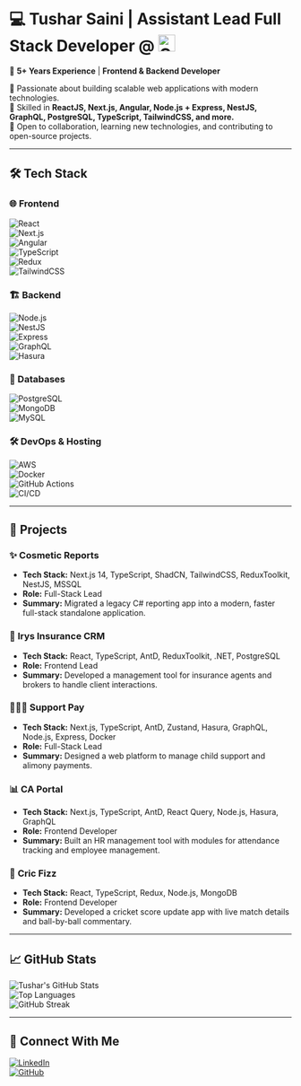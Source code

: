 # 💻 Tushar Saini | Assistant Lead Full Stack Developer @  <img src="https://cloudanalogy.com/wp-content/uploads/2020/07/cropped-cropped-CA_logo-120-x-80_80fa8a97375e87977bca0ff88f5c6e9a.png" alt="CloudAnalogy" height="30"/>

🚀 **5+ Years Experience** | **Frontend & Backend Developer**  

🔹 Passionate about building scalable web applications with modern technologies.  
🔹 Skilled in **ReactJS, Next.js, Angular, Node.js + Express, NestJS, GraphQL, PostgreSQL, TypeScript, TailwindCSS, and more.**  
🔹 Open to collaboration, learning new technologies, and contributing to open-source projects.  

---

## 🛠️ Tech Stack  

### 🌐 Frontend  
![React](https://img.shields.io/badge/React-20232A?style=for-the-badge&logo=react&logoColor=61DAFB)  
![Next.js](https://img.shields.io/badge/Next.js-000000?style=for-the-badge&logo=next.js&logoColor=white)  
![Angular](https://img.shields.io/badge/Angular-DD0031?style=for-the-badge&logo=angular&logoColor=white)  
![TypeScript](https://img.shields.io/badge/TypeScript-007ACC?style=for-the-badge&logo=typescript&logoColor=white)  
![Redux](https://img.shields.io/badge/Redux-764ABC?style=for-the-badge&logo=redux&logoColor=white)  
![TailwindCSS](https://img.shields.io/badge/TailwindCSS-38B2AC?style=for-the-badge&logo=tailwind-css&logoColor=white)  

### 🏗️ Backend  
![Node.js](https://img.shields.io/badge/Node.js-339933?style=for-the-badge&logo=nodedotjs&logoColor=white)  
![NestJS](https://img.shields.io/badge/NestJS-E0234E?style=for-the-badge&logo=nestjs&logoColor=white)  
![Express](https://img.shields.io/badge/Express-000000?style=for-the-badge&logo=express&logoColor=white)  
![GraphQL](https://img.shields.io/badge/GraphQL-E10098?style=for-the-badge&logo=graphql&logoColor=white)  
![Hasura](https://img.shields.io/badge/Hasura-1EB4D4?style=for-the-badge&logo=hasura&logoColor=white)  

### 💾 Databases  
![PostgreSQL](https://img.shields.io/badge/PostgreSQL-336791?style=for-the-badge&logo=postgresql&logoColor=white)  
![MongoDB](https://img.shields.io/badge/MongoDB-47A248?style=for-the-badge&logo=mongodb&logoColor=white)  
![MySQL](https://img.shields.io/badge/MySQL-4479A1?style=for-the-badge&logo=mysql&logoColor=white)  

### 🛠️ DevOps & Hosting  
![AWS](https://img.shields.io/badge/AWS-232F3E?style=for-the-badge&logo=amazon-aws&logoColor=white)  
![Docker](https://img.shields.io/badge/Docker-2496ED?style=for-the-badge&logo=docker&logoColor=white)  
![GitHub Actions](https://img.shields.io/badge/GitHub_Actions-2088FF?style=for-the-badge&logo=github-actions&logoColor=white)  
![CI/CD](https://img.shields.io/badge/CI/CD-005571?style=for-the-badge&logo=ci-cd&logoColor=white)  

---

## 📂 Projects  

### ✨ **Cosmetic Reports**  
- **Tech Stack:** Next.js 14, TypeScript, ShadCN, TailwindCSS, ReduxToolkit, NestJS, MSSQL  
- **Role:** Full-Stack Lead  
- **Summary:** Migrated a legacy C# reporting app into a modern, faster full-stack standalone application.  

### 🔐 **Irys Insurance CRM**  
- **Tech Stack:** React, TypeScript, AntD, ReduxToolkit, .NET, PostgreSQL  
- **Role:** Frontend Lead  
- **Summary:** Developed a management tool for insurance agents and brokers to handle client interactions.  

### 👨‍👩‍👧 **Support Pay**  
- **Tech Stack:** Next.js, TypeScript, AntD, Zustand, Hasura, GraphQL, Node.js, Express, Docker  
- **Role:** Full-Stack Lead  
- **Summary:** Designed a web platform to manage child support and alimony payments.  

### 📊 **CA Portal**  
- **Tech Stack:** Next.js, TypeScript, AntD, React Query, Node.js, Hasura, GraphQL  
- **Role:** Frontend Developer  
- **Summary:** Built an HR management tool with modules for attendance tracking and employee management.  

### 🏏 **Cric Fizz**  
- **Tech Stack:** React, TypeScript, Redux, Node.js, MongoDB  
- **Role:** Frontend Developer  
- **Summary:** Developed a cricket score update app with live match details and ball-by-ball commentary.  

---

## 📈 GitHub Stats  

![Tushar's GitHub Stats](https://github-readme-stats.vercel.app/api?username=TusharCloudAnalogy&show_icons=true&theme=radical)  
![Top Languages](https://github-readme-stats.vercel.app/api/top-langs/?username=TusharCloudAnalogy&layout=compact&theme=radical)  
![GitHub Streak](https://streak-stats.demolab.com/?user=TusharCloudAnalogy&theme=radical)  

---

## 🔗 Connect With Me  

[![LinkedIn](https://img.shields.io/badge/LinkedIn-0077B5?style=for-the-badge&logo=linkedin&logoColor=white)](https://www.linkedin.com/in/itusharsaini)  
[![GitHub](https://img.shields.io/badge/GitHub-181717?style=for-the-badge&logo=github&logoColor=white)](https://github.com/TusharCloudAnalogy)  
